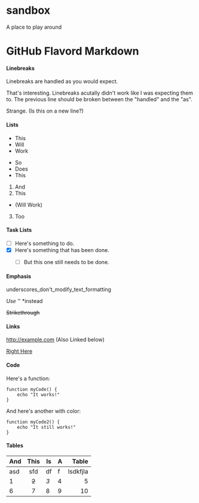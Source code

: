 # sandbox
A place to play around


# GitHub Flavord Markdown

#### Linebreaks

Linebreaks are handled
as you would expect.

That's interesting. Linebreaks acutally didn't work like I was expecting them to. The previous line should be broken between the "handled" and the "as".

Strange. (Is this on a new line?)


#### Lists
* This
* Will
* Work


- So
- Does
- This


1. And
2. This
  * (Will Work)
3. Too


#### Task Lists
- [ ] Here's something to do.
- [x] Here's something that has been done.
  - [ ] But this one still needs to be done.


#### Emphasis
underscores_don't_modify_text_formatting

*Use '*' *instead

~~Strikethrough~~


#### Links
http://example.com (Also Linked below)

[Right Here](http://example.com)


#### Code
Here's a function:

    function myCode() {
        echo "It works!"
    }

And here's another with color:

```shell
function myCode2() {
    echo "It still works!"
}
```


#### Tables

| And   | This   |   Is |   A |   Table   |
|:----- |:------:| ---- | --- | ---------:|
|  asd  |  sfd   | df   | f   | lsdkfjla  |
| 1 | ~~2~~ | *3* | 4 | 5 |
| 6 | 7 | 8 | 9 | 10 |

